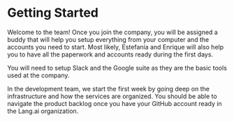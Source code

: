 # Getting Started

Welcome to the team! Once you join the company, you will be assigned a buddy that will help you setup everything from your computer and the accounts you need to start. Most likely, Estefanía and Enrique will also help you to have all the paperwork and accounts ready during the first days.

You will need to setup Slack and the Google suite as they are the basic tools used at the company.

In the development team, we start the first week by going deep on the infrastructure and how the services are organized. You should be able to navigate the product backlog once you have your GitHub account ready in the Lang.ai organization.
